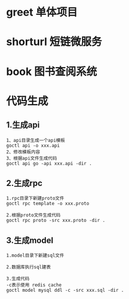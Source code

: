 # greet 单体项目

# shorturl 短链微服务

# book 图书查阅系统


# 代码生成

## 1.生成api
```
1、api目录生成一个api模板
goctl api -o xxx.api
2、修改模板内容
3、根据api文件生成代码
goctl api go -api xxx.api -dir .

```
## 2.生成rpc
```
1.rpc目录下新建proto文件
goctl rpc template -o xxx.proto

2.根据proto文件生成代码
goctl rpc proto -src xxx.proto -dir .

```

## 3.生成model
```
1.model目录下新建sql文件

2.数据库执行sql建表

3.生成代码
-c表示使用 redis cache
goctl model mysql ddl -c -src xxx.sql -dir .
```
